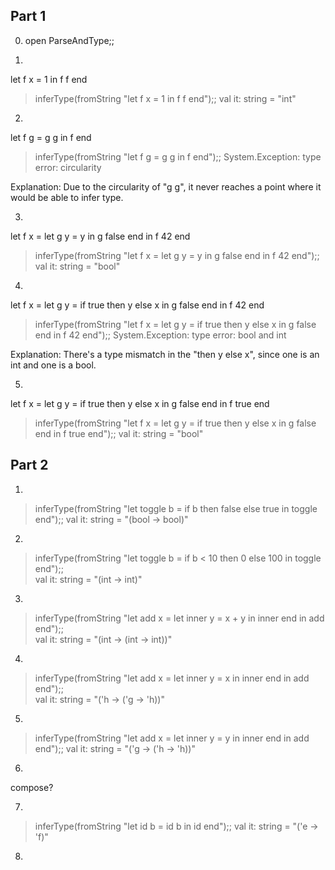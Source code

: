 Part 1
-------------------

0) open ParseAndType;;

1)
let f x = 1 in f f end
> inferType(fromString "let f x = 1 in f f end");;
val it: string = "int"

2)
let f g = g g in f end
> inferType(fromString "let f g = g g in f end");;
System.Exception: type error: circularity

Explanation:
Due to the circularity of "g g", it never reaches a point where it would be able to infer type.

3)
let f x = let g y = y in g false end in f 42 end
> inferType(fromString "let f x = let g y = y in g false end in f 42 end");;
val it: string = "bool"

4) 
let f x = let g y = if true then y else x in g false end in f 42 end
> inferType(fromString "let f x = let g y = if true then y else x in g false end in f 42 end");; 
System.Exception: type error: bool and int

Explanation:
There's a type mismatch in the "then y else x", since one is an int and one is a bool.

5)
let f x = let g y = if true then y else x in g false end in f true end
> inferType(fromString "let f x = let g y = if true then y else x in g false end in f true end");;
val it: string = "bool"

Part 2
-------------------

1)
> inferType(fromString "let toggle b = if b then false else true in toggle end");;
val it: string = "(bool -> bool)"

2)
> inferType(fromString "let toggle b = if b < 10 then 0 else 100 in toggle end");;   
val it: string = "(int -> int)"

3)
> inferType(fromString "let add x = let inner y = x + y in inner end in add end");;             
val it: string = "(int -> (int -> int))"

4)
> inferType(fromString "let add x = let inner y = x in inner end in add end");;    
val it: string = "('h -> ('g -> 'h))"

5)
> inferType(fromString "let add x = let inner y = y in inner end in add end");;
val it: string = "('g -> ('h -> 'h))"

6)
compose?


7)
> inferType(fromString "let id b = id b in id end");;
val it: string = "('e -> 'f)"

8)
